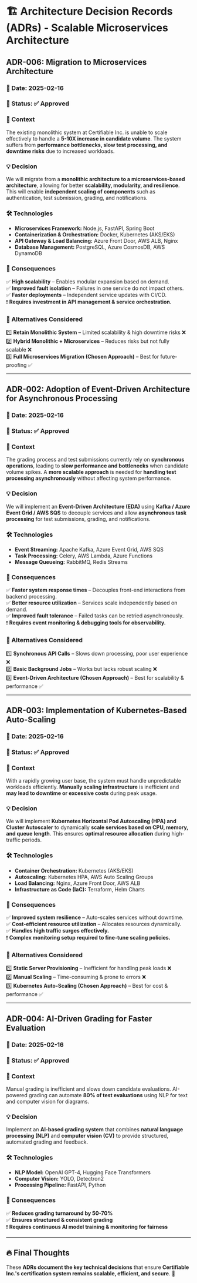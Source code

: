# 🏗 Architecture Decision Records (ADRs) - Scalable Microservices Architecture

## **ADR-006: Migration to Microservices Architecture**

### 📅 Date: 2025-02-16
### 🎯 Status: ✅ Approved

### **📌 Context**
The existing monolithic system at Certifiable Inc. is unable to scale effectively to handle a **5-10X increase in candidate volume**. The system suffers from **performance bottlenecks, slow test processing, and downtime risks** due to increased workloads.

### **💡 Decision**
We will migrate from a **monolithic architecture to a microservices-based architecture**, allowing for better **scalability, modularity, and resilience**. This will enable **independent scaling of components** such as authentication, test submission, grading, and notifications.

### **🛠 Technologies**
- **Microservices Framework:** Node.js, FastAPI, Spring Boot
- **Containerization & Orchestration:** Docker, Kubernetes (AKS/EKS)
- **API Gateway & Load Balancing:** Azure Front Door, AWS ALB, Nginx
- **Database Management:** PostgreSQL, Azure CosmosDB, AWS DynamoDB

### **🚀 Consequences**
✅ **High scalability** – Enables modular expansion based on demand.  
✅ **Improved fault isolation** – Failures in one service do not impact others.  
✅ **Faster deployments** – Independent service updates with CI/CD.  
❗ **Requires investment in API management & service orchestration.**

### **📌 Alternatives Considered**
1️⃣ **Retain Monolithic System** – Limited scalability & high downtime risks ❌  
2️⃣ **Hybrid Monolithic + Microservices** – Reduces risks but not fully scalable ❌  
3️⃣ **Full Microservices Migration (Chosen Approach)** – Best for future-proofing ✅

---

## **ADR-002: Adoption of Event-Driven Architecture for Asynchronous Processing**

### 📅 Date: 2025-02-16
### 🎯 Status: ✅ Approved

### **📌 Context**
The grading process and test submissions currently rely on **synchronous operations**, leading to **slow performance and bottlenecks** when candidate volume spikes. A **more scalable approach** is needed for **handling test processing asynchronously** without affecting system performance.

### **💡 Decision**
We will implement an **Event-Driven Architecture (EDA)** using **Kafka / Azure Event Grid / AWS SQS** to decouple services and allow **asynchronous task processing** for test submissions, grading, and notifications.

### **🛠 Technologies**
- **Event Streaming:** Apache Kafka, Azure Event Grid, AWS SQS
- **Task Processing:** Celery, AWS Lambda, Azure Functions
- **Message Queueing:** RabbitMQ, Redis Streams

### **🚀 Consequences**
✅ **Faster system response times** – Decouples front-end interactions from backend processing.  
✅ **Better resource utilization** – Services scale independently based on demand.  
✅ **Improved fault tolerance** – Failed tasks can be retried asynchronously.  
❗ **Requires event monitoring & debugging tools for observability.**

### **📌 Alternatives Considered**
1️⃣ **Synchronous API Calls** – Slows down processing, poor user experience ❌  
2️⃣ **Basic Background Jobs** – Works but lacks robust scaling ❌  
3️⃣ **Event-Driven Architecture (Chosen Approach)** – Best for scalability & performance ✅

---

## **ADR-003: Implementation of Kubernetes-Based Auto-Scaling**

### 📅 Date: 2025-02-16
### 🎯 Status: ✅ Approved

### **📌 Context**
With a rapidly growing user base, the system must handle unpredictable workloads efficiently. **Manually scaling infrastructure** is inefficient and **may lead to downtime or excessive costs** during peak usage.

### **💡 Decision**
We will implement **Kubernetes Horizontal Pod Autoscaling (HPA) and Cluster Autoscaler** to dynamically **scale services based on CPU, memory, and queue length**. This ensures **optimal resource allocation** during high-traffic periods.

### **🛠 Technologies**
- **Container Orchestration:** Kubernetes (AKS/EKS)
- **Autoscaling:** Kubernetes HPA, AWS Auto Scaling Groups
- **Load Balancing:** Nginx, Azure Front Door, AWS ALB
- **Infrastructure as Code (IaC):** Terraform, Helm Charts

### **🚀 Consequences**
✅ **Improved system resilience** – Auto-scales services without downtime.  
✅ **Cost-efficient resource utilization** – Allocates resources dynamically.  
✅ **Handles high traffic surges effectively.**  
❗ **Complex monitoring setup required to fine-tune scaling policies.**

### **📌 Alternatives Considered**
1️⃣ **Static Server Provisioning** – Inefficient for handling peak loads ❌  
2️⃣ **Manual Scaling** – Time-consuming & prone to errors ❌  
3️⃣ **Kubernetes Auto-Scaling (Chosen Approach)** – Best for cost & performance ✅

---
## **ADR-004: AI-Driven Grading for Faster Evaluation**

### 📅 Date: 2025-02-16
### 🎯 Status: ✅ Approved

### **📌 Context**
Manual grading is inefficient and slows down candidate evaluations. AI-powered grading can automate **80% of test evaluations** using NLP for text and computer vision for diagrams.

### **💡 Decision**
Implement an **AI-based grading system** that combines **natural language processing (NLP)** and **computer vision (CV)** to provide structured, automated grading and feedback.

### **🛠 Technologies**
- **NLP Model:** OpenAI GPT-4, Hugging Face Transformers
- **Computer Vision:** YOLO, Detectron2
- **Processing Pipeline:** FastAPI, Python

### **🚀 Consequences**
✅ **Reduces grading turnaround by 50-70%**  
✅ **Ensures structured & consistent grading**  
❗ **Requires continuous AI model training & monitoring for fairness**

---

## 🔥 **Final Thoughts**
These **ADRs document the key technical decisions** that ensure **Certifiable Inc.'s certification system remains scalable, efficient, and secure**. 🚀
